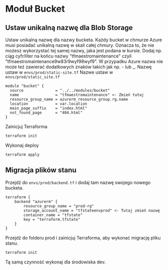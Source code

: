 # Moduł Bucket

## Ustaw unikalną nazwę dla Blob Storage

Ustaw unikalną nazwę dla nazwy bucketa. Każdy bucket w chmurze Azure musi posiadać unikalną nazwę w skali całej chmury. Oznacza to, że nie możesz wykorzystać tej samej nazwy, jaka jest podana w kursie. Dodaj np. ciąg cyfr/liter na końcu nazwy "tfmaestromaintenance" czyli "tfmaestromaintenance9w83r9wyf98wyf9".  W przypadku Azure nazwa nie może też zawierać dodatkowych znaków takich jak np. - lub _. Nazwę ustaw w `envs/prod/static-site.tf`
Nazwe ustaw w `envs/prod/static_site.tf`

```
module "bucket" {
  source              = "../../modules/bucket"
  name                = "tfmaestromaintenance" <- Zmień tutaj
  resource_group_name = azurerm_resource_group.rg.name
  location            = var.location
  main_page_suffix    = "index.html"
  not_found_page      = "404.html"
}
```
Zainicjuj Terraforma

```
terraform init
```
Wykonaj deploy

```
terraform apply
```

## Migracja plików stanu

Przejdź do `envs/prod/backend.tf` i dodaj tam nazwę swojego nowego bucketa. 

```
terraform {
    backend "azurerm" {
        resource_group_name = "prod-rg"
        storage_account_name = "tfstateenvprod" <- Tutaj zmień nazwę
        container_name = "tfstate"
        key = "terraform.tfstate"
    }
}
```

Przejdź do folderu prod i zainicjuj Terraforma, aby wykonać migrację pliku stanu.
```
terraform init
```

Tą samą czynność wykonaj dla środowiska dev.
